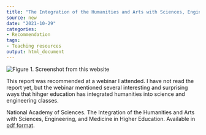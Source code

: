 ```yaml
---
title: "The Integration of the Humanities and Arts with Sciences, Engineering, and Medicine in Higher Education"
source: new
date: "2021-10-29"
categories:
- Recommendation
tags:
- Teaching resources
output: html_document
---
```


![Figure 1. Screenshot from this website](http://www.pmean.com/new-images/21/integrating-humanities-01.png)

<div class="notes">

This report was recommended at a webinar I attended. I have not read the report yet, but the webinar mentioned several interesting and surprising ways that hihger education has integrated humanities into science and engineering classes.

National Academy of Sciences. The Integration of the Humanities and Arts with Sciences, Engineering, and Medicine in Higher Education. Available in [pdf format][nas1].

[nas1]: https://www.nap.edu/catalog/24988/the-integration-of-the-humanities-and-arts-with-sciences-engineering-and-medicine-in-higher-education

</div>
